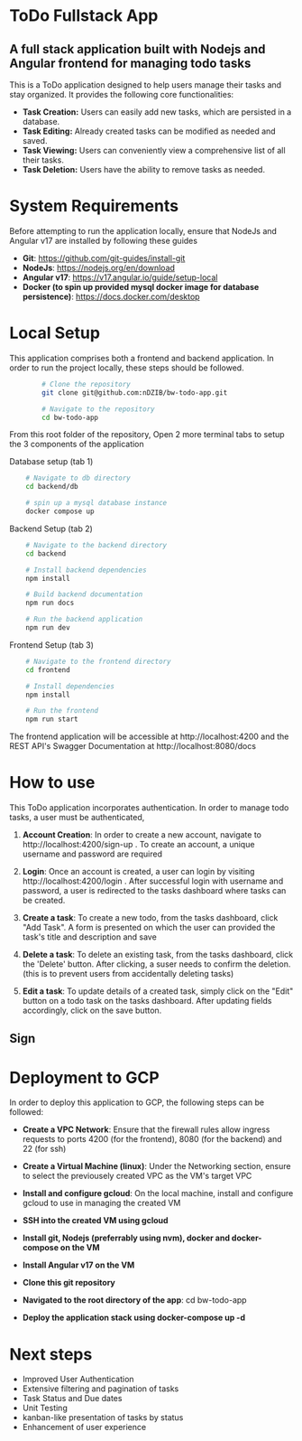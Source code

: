 # ToDo Fullstack App

## A full stack application built with Nodejs and Angular frontend for managing todo tasks

This is a ToDo application designed to help users manage their tasks and stay organized. It provides the following core functionalities:

* **Task Creation:** Users can easily add new tasks, which are persisted in a database.
* **Task Editing:** Already created tasks can be modified as needed and saved.
* **Task Viewing:** Users can conveniently view a comprehensive list of all their tasks.
* **Task Deletion:** Users have the ability to remove tasks as needed.

# System Requirements
Before attempting to run the application locally, ensure that NodeJs and Angular v17 are installed by following these guides
- **Git**: https://github.com/git-guides/install-git
- **NodeJs**: https://nodejs.org/en/download
- **Angular v17**: https://v17.angular.io/guide/setup-local
- **Docker (to spin up provided mysql docker image for database persistence)**: https://docs.docker.com/desktop

# Local Setup
This application comprises both a frontend and backend application. In order to run the project locally, these steps should be followed.

```bash
        # Clone the repository
        git clone git@github.com:nDZIB/bw-todo-app.git

        # Navigate to the repository
        cd bw-todo-app
```
From this root folder of the repository, Open 2 more terminal tabs to setup the 3 components of the application

Database setup (tab 1)
```bash
    # Navigate to db directory
    cd backend/db

    # spin up a mysql database instance
    docker compose up
```
Backend Setup (tab 2)
```bash
    # Navigate to the backend directory
    cd backend

    # Install backend dependencies
    npm install

    # Build backend documentation
    npm run docs

    # Run the backend application
    npm run dev
```

Frontend Setup (tab 3)
```bash
    # Navigate to the frontend directory
    cd frontend

    # Install dependencies
    npm install

    # Run the frontend
    npm run start
```

The frontend application will be accessible at http://localhost:4200 and the REST API's Swagger Documentation at http://localhost:8080/docs

# How to use

This ToDo application incorporates authentication. In order to manage todo tasks, a user must be authenticated,

1. **Account Creation**: In order to create a new account, navigate to http://localhost:4200/sign-up . To create an account, a unique username and password are required
2. **Login**: Once an account is created, a user can login by visiting http://localhost:4200/login . After successful login with username and password, a user is redirected to the tasks dashboard where tasks can be created.


3. **Create a task**: To create a new todo, from the tasks dashboard, click "Add Task". A form is presented on which the user can provided the task's title and description and save
4. **Delete a task**: To delete an existing task, from the tasks dashboard, click the 'Delete' button. After clicking, a suser needs to confirm the deletion. (this is to prevent users from accidentally deleting tasks)
5. **Edit a task**: To update details of a created task, simply click on the "Edit" button on a todo task on the tasks dashboard. After updating fields accordingly, click on the save button.
## Sign

# Deployment to GCP
In order to deploy this application to GCP, the following steps can be followed:

- **Create a VPC Network**: Ensure that the firewall rules allow ingress requests to ports 4200 (for the frontend), 8080 (for the backend) and 22 (for ssh)

- **Create a Virtual Machine (linux)**: Under the Networking section, ensure to select the previousely created VPC as the VM's target VPC

- **Install and configure gcloud**: On the local machine, install and configure gcloud to use in managing the created VM

- **SSH into the created VM using gcloud**

- **Install git, Nodejs (preferrably using nvm), docker and docker-compose on the VM**
- **Install Angular v17 on the VM**

- **Clone this git repository**
- **Navigated to the root directory of the app**: cd bw-todo-app
- **Deploy the application stack using docker-compose up -d**


# Next steps
- Improved User Authentication
- Extensive filtering and pagination of tasks
- Task Status and Due dates
- Unit Testing
- kanban-like presentation of tasks by status
- Enhancement of user experience
